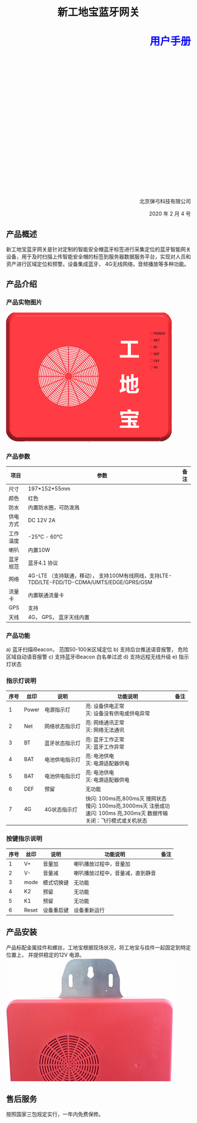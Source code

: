 <!DOCTYPE html>
<html>
<head>
<meta charset="utf-8"> 
<title>新工地宝蓝牙网关用户手册</title> 
<style>
h1.ex1 {text-align:center;}
h1.ex2 {
    text-align:right;
    color:blue
}
p.date {text-align:right;}
p.company {text-align:right;}
p.main {text-align:justify;}
</style>
</head>

<body>
<br><br><br><br>
<h1 class="ex1">新工地宝蓝牙网关</h1>
<h1 class="ex2">用户手册</h1>
<br><br><br><br><br><br><br><br><br><br><br><br><br><br><br><br><br><br><br><br><br><br>
<p class="company">北京弹弓科技有限公司</p>
<p class="date">2020 年 2 月 4 号</p>
</body>
</html>


## 产品概述
新工地宝蓝牙网关是针对定制的智能安全帽蓝牙标签进行采集定位的蓝牙智能网关设备，用于及时扫描上传智能安全帽的标签到服务器数据服务平台，实现对人员和资产进行区域定位和预警。设备集成蓝牙， 4G无线网络，音频播放等多种功能。

## 产品介绍

### 产品实物图片

![工地宝](img/产品.jpg)

### 产品参数

|项目|参数|备注|
|---|---|---|
|尺寸|197\*152\*55mm||
|颜色|红色||
|防水|内置防水圈，可防泼溅|| 
|供电方式|DC 12V 2A ||
|工作温度|-25℃ - 60℃||
|喇叭|内置10W||
|蓝牙规范|蓝牙4.1 协议||
|网络|4G-LTE （支持联通，移动）， 支持100M有线网线，支持LTE-TDD/LTE-FDD/TD-CDMA/UMTS/EDGE/GPRS/GSM||
|流量卡|内置联通流量卡||
|GPS|支持||
|天线|4G， GPS， 蓝牙天线内置||

### 产品功能

a)	蓝牙扫描iBeacon， 范围50-100米区域定位
b)	支持后台推送语音报警， 危险区域自动语音报警
c)	支持蓝牙iBeacon 白名单过滤
d)	支持远程无线升级
e)	指示灯状态

### 指示灯说明
|序号|丝印|说明|功能说明|备注|
|---|---|---|---|---|
|1|Power|电源指示灯|亮: 设备供电正常<br>灭: 设备没有供电或供电异常||
|2|Net|网络状态指示灯|亮: 网络通讯正常<br>灭: 网络无法通讯||
|3|BT|蓝牙状态指示灯|亮: 蓝牙工作正常<br>灭: 蓝牙工作异常||
|4|BAT|电池供电指示灯|亮: 电池供电<br>灭: 电源适配器供电||
|5|BAT|电池供电指示灯|亮: 电池供电<br>灭: 电源适配器供电||
|6|DEF|预留|无功能||
|7|4G|4G状态指示灯|快闪: 100ms亮,800ms灭 搜网状态<br>慢闪: 100ms亮,3000ms灭  注册成功<br>速闪: 100ms 亮,300ms灭  数据传输<br>关闭：飞行模式或关机状态||
	
### 按键指示说明

|序号|丝印|说明|功能说明|备注|
|---|---|---|---|---|
|1|V+|音量加|喇叭播放过程中，音量加||
|2|V-|音量减|喇叭播放过程中，音量减，直到静音||
|3|mode|模式切换键|无功能||
|4|K2|预留|无功能||
|5|K1|预留|无功能||
|6|Reset|设备重启键|设备重新运行||

## 产品安装
产品标配金属挂件和螺丝，工地宝根据现场状况，将工地宝与挂件一起固定到特定位置上， 并提供稳定的12V 电源。
![闸机宝安装](img/产品安装.jpg)

## 售后服务

按照国家三包规定实行，一年内免费保修。